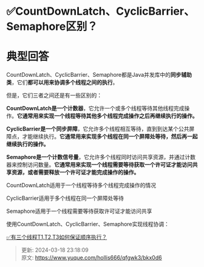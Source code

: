 # ✅CountDownLatch、CyclicBarrier、Semaphore区别？

# 典型回答


CountDownLatch、CyclicBarrier、Semaphore都是Java并发库中的**同步辅助类**，它们**都可以用来协调多个线程之间的执行**。



但是，它们三者之间还是有一些区别的：



**CountDownLatch是一个计数器**，它允许一个或多个线程等待其他线程完成操作。**它通常用来实现一个线程等待其他多个线程完成操作之后再继续执行的操作。**



**CyclicBarrier是一个同步屏障**，它允许多个线程相互等待，直到到达某个公共屏障点，才能继续执行。**它通常用来实现多个线程在同一个屏障处等待，然后再一起继续执行的操作。**

<font style="color:rgb(55, 65, 81);background-color:rgb(247, 247, 248);"></font>

**Semaphore是一个计数信号量**，它允许多个线程同时访问共享资源，并通过计数器来控制访问数量。**它通常用来实现一个线程需要等待获取一个许可证才能访问共享资源，或者需要释放一个许可证才能完成操作的操作。**



CountDownLatch适用于一个线程等待多个线程完成操作的情况

CyclicBarrier适用于多个线程在同一个屏障处等待

Semaphore适用于一个线程需要等待获取许可证才能访问共享





使用CountDownLatch、CyclicBarrier、Semaphore实现线程协调：



[✅有三个线程T1,T2,T3如何保证顺序执行？](https://www.yuque.com/hollis666/qfgwk3/wwqs6n658n4ip0ed#zITf4)





> 更新: 2024-03-18 23:18:09  
> 原文: <https://www.yuque.com/hollis666/qfgwk3/bkx0d6>